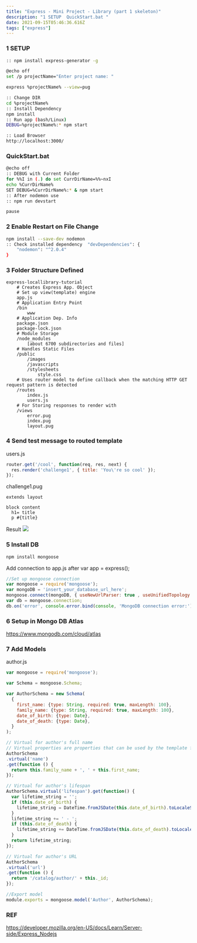 ```yaml
---
title: "Express - Mini Project - Library (part 1 skeleton)"
description: "1 SETUP  QuickStart.bat "
date: 2021-09-15T05:46:36.616Z
tags: ["express"]
---
```

### 1 SETUP

``` bash
:: npm install express-generator -g

@echo off
set /p projectName="Enter project name: "

express %projectName% --view=pug

:: Change DIR
cd %projectName%
:: Install Dependency
npm install
:: Run app (bash/Linux)
DEBUG=%projectName%:* npm start

:: Load Browser
http://localhost:3000/
```
### QuickStart.bat
``` bash
@echo off 
:: DEBUG with Current Folder
for %%I in (.) do set CurrDirName=%%~nxI
echo %CurrDirName%
SET DEBUG=%CurrDirName%:* & npm start
:: After nodemon use 
:: npm run devstart

pause
```

### 2 Enable Restart on File Change

``` bash
npm install --save-dev nodemon
:: Check installed dependency  "devDependencies": {
    "nodemon": "^2.0.4"
}
```

### 3 Folder Structure Defined
```
express-locallibrary-tutorial
    # Creates Express App. Object
    # Set up view(template) engine
    app.js
    # Application Entry Point
    /bin
        www
    # Application Dep. Info
    package.json
    package-lock.json
    # Module Storage
    /node_modules
        [about 6700 subdirectories and files]
    # Handles Static Files
    /public
        /images
        /javascripts
        /stylesheets
            style.css
    # Uses router model to define callback when the matching HTTP GET request pattern is detected
    /routes
        index.js
        users.js
    # For Storing responses to render with 
    /views
        error.pug
        index.pug
        layout.pug

```

### 4 Send test message to routed template

users.js
```js
router.get('/cool', function(req, res, next) {
  res.render('challenge1', { title: 'You\'re so cool' });
});
```
challenge1.pug
```pug
extends layout

block content
  h1= title
  p #{title}
```

Result
![](/images/9c0076d2-9620-412f-b4fc-9c5c9f130483-image.png)

### 5 Install DB
``` bash
npm install mongoose
```
Add connection to app.js after var app = express();
``` js
//Set up mongoose connection
var mongoose = require('mongoose');
var mongoDB = 'insert_your_database_url_here';
mongoose.connect(mongoDB, { useNewUrlParser: true , useUnifiedTopology: true});
var db = mongoose.connection;
db.on('error', console.error.bind(console, 'MongoDB connection error:'));
```

### 6 Setup in Mongo DB Atlas
https://www.mongodb.com/cloud/atlas




### 7 Add Models
author.js
``` js
var mongoose = require('mongoose');

var Schema = mongoose.Schema;

var AuthorSchema = new Schema(
  {
    first_name: {type: String, required: true, maxLength: 100},
    family_name: {type: String, required: true, maxLength: 100},
    date_of_birth: {type: Date},
    date_of_death: {type: Date},
  }
);

// Virtual for author's full name
// Virtual properties are properties that can be used by the template for getting and setting. 
AuthorSchema
.virtual('name')
.get(function () {
  return this.family_name + ', ' + this.first_name;
});

// Virtual for author's lifespan
AuthorSchema.virtual('lifespan').get(function() {
  var lifetime_string = '';
  if (this.date_of_birth) {
    lifetime_string = DateTime.fromJSDate(this.date_of_birth).toLocaleString(DateTime.DATE_MED);
  }
  lifetime_string += ' - ';
  if (this.date_of_death) {
    lifetime_string += DateTime.fromJSDate(this.date_of_death).toLocaleString(DateTime.DATE_MED)
  }
  return lifetime_string;
});

// Virtual for author's URL
AuthorSchema
.virtual('url')
.get(function () {
  return '/catalog/author/' + this._id;
});

//Export model
module.exports = mongoose.model('Author', AuthorSchema);
```

### REF
https://developer.mozilla.org/en-US/docs/Learn/Server-side/Express_Nodejs